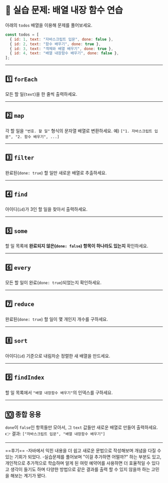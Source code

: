 # 📘 실습 문제: 배열 내장 함수 연습

아래의 `todos` 배열을 이용해 문제를 풀어보세요.

```javascript
const todos = [
  { id: 1, text: "자바스크립트 입문", done: false },
  { id: 2, text: "함수 배우기", done: true },
  { id: 3, text: "객체와 배열 배우기", done: true },
  { id: 4, text: "배열 내장함수 배우기", done: false },
];
```

---

## 1️⃣ `forEach`

모든 할 일(`text`)을 한 줄씩 출력하세요.

---

## 2️⃣ `map`

각 할 일을 `"번호. 할 일"` 형식의 문자열 배열로 변환하세요.
예) `["1. 자바스크립트 입문", "2. 함수 배우기", ...]`

---

## 3️⃣ `filter`

완료된(`done: true`) 할 일만 새로운 배열로 추출하세요.

---

## 4️⃣ `find`

아이디(`id`)가 3인 할 일을 찾아서 출력하세요.

---

## 5️⃣ `some`

할 일 목록에 **완료되지 않은(`done: false`) 항목이 하나라도 있는지** 확인하세요.

---

## 6️⃣ `every`

모든 할 일이 완료(`done: true`)되었는지 확인하세요.

---

## 7️⃣ `reduce`

완료된(`done: true`) 할 일이 몇 개인지 개수를 구하세요.

---

## 8️⃣ `sort`

아이디(`id`) 기준으로 내림차순 정렬한 새 배열을 만드세요.

---

## 9️⃣ `findIndex`

할 일 목록에서 `"배열 내장함수 배우기"`의 인덱스를 구하세요.

---

## 🔟 종합 응용

`done`이 `false`인 항목들만 모아서, 그 `text` 값들만 새로운 배열로 만들어 출력하세요.
👉 결과: `["자바스크립트 입문", "배열 내장함수 배우기"]`

---

==후기==
-자바에서 익힌 내용을 더 쉽고 새로운 문법으로 작성해보며 개념을 다질 수 있는 기회가 되었다.
-실습문제를 풀어보며 "이걸 추가하면 어떨까?" 하는 부분도 있고, 개인적으로 추가적으로 학습하며 알게 된
 여럿 예약어를 사용하면 더 효율적일 수 있다고 생각이 들기도 하며 다양한 방법으로 같은 결과를 출력 할 수 있지 
 않을까 하는 고민을 해보는 계기가 됐다. 



